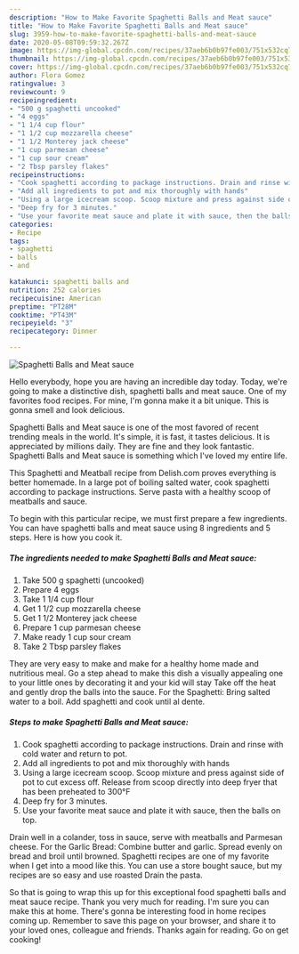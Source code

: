 ```yaml
---
description: "How to Make Favorite Spaghetti Balls and Meat sauce"
title: "How to Make Favorite Spaghetti Balls and Meat sauce"
slug: 3959-how-to-make-favorite-spaghetti-balls-and-meat-sauce
date: 2020-05-08T09:59:32.267Z
image: https://img-global.cpcdn.com/recipes/37aeb6b0b97fe003/751x532cq70/spaghetti-balls-and-meat-sauce-recipe-main-photo.jpg
thumbnail: https://img-global.cpcdn.com/recipes/37aeb6b0b97fe003/751x532cq70/spaghetti-balls-and-meat-sauce-recipe-main-photo.jpg
cover: https://img-global.cpcdn.com/recipes/37aeb6b0b97fe003/751x532cq70/spaghetti-balls-and-meat-sauce-recipe-main-photo.jpg
author: Flora Gomez
ratingvalue: 3
reviewcount: 9
recipeingredient:
- "500 g spaghetti uncooked"
- "4 eggs"
- "1 1/4 cup flour"
- "1 1/2 cup mozzarella cheese"
- "1 1/2 Monterey jack cheese"
- "1 cup parmesan cheese"
- "1 cup sour cream"
- "2 Tbsp parsley flakes"
recipeinstructions:
- "Cook spaghetti according to package instructions. Drain and rinse with cold water and return to pot."
- "Add all ingredients to pot and mix thoroughly with hands"
- "Using a large icecream scoop. Scoop mixture and press against side of pot to cut excess off. Release from scoop directly into deep fryer that has been preheated to 300°F"
- "Deep fry for 3 minutes."
- "Use your favorite meat sauce and plate it with sauce, then the balls on top."
categories:
- Recipe
tags:
- spaghetti
- balls
- and

katakunci: spaghetti balls and 
nutrition: 252 calories
recipecuisine: American
preptime: "PT28M"
cooktime: "PT43M"
recipeyield: "3"
recipecategory: Dinner

---
```



![Spaghetti Balls and Meat sauce](https://img-global.cpcdn.com/recipes/37aeb6b0b97fe003/751x532cq70/spaghetti-balls-and-meat-sauce-recipe-main-photo.jpg)

Hello everybody, hope you are having an incredible day today. Today, we're going to make a distinctive dish, spaghetti balls and meat sauce. One of my favorites food recipes. For mine, I'm gonna make it a bit unique. This is gonna smell and look delicious.

Spaghetti Balls and Meat sauce is one of the most favored of recent trending meals in the world. It's simple, it is fast, it tastes delicious. It is appreciated by millions daily. They are fine and they look fantastic. Spaghetti Balls and Meat sauce is something which I've loved my entire life.

This Spaghetti and Meatball recipe from Delish.com proves everything is better homemade. In a large pot of boiling salted water, cook spaghetti according to package instructions. Serve pasta with a healthy scoop of meatballs and sauce.


To begin with this particular recipe, we must first prepare a few ingredients. You can have spaghetti balls and meat sauce using 8 ingredients and 5 steps. Here is how you cook it.

<!--inarticleads1-->

##### The ingredients needed to make Spaghetti Balls and Meat sauce:

1. Take 500 g spaghetti (uncooked)
1. Prepare 4 eggs
1. Take 1 1/4 cup flour
1. Get 1 1/2 cup mozzarella cheese
1. Get 1 1/2 Monterey jack cheese
1. Prepare 1 cup parmesan cheese
1. Make ready 1 cup sour cream
1. Take 2 Tbsp parsley flakes


They are very easy to make and make for a healthy home made and nutritious meal. Go a step ahead to make this dish a visually appealing one to your little ones by decorating it and your kid will stay Take off the heat and gently drop the balls into the sauce. For the Spaghetti: Bring salted water to a boil. Add spaghetti and cook until al dente. 

<!--inarticleads2-->

##### Steps to make Spaghetti Balls and Meat sauce:

1. Cook spaghetti according to package instructions. Drain and rinse with cold water and return to pot.
1. Add all ingredients to pot and mix thoroughly with hands
1. Using a large icecream scoop. Scoop mixture and press against side of pot to cut excess off. Release from scoop directly into deep fryer that has been preheated to 300°F
1. Deep fry for 3 minutes.
1. Use your favorite meat sauce and plate it with sauce, then the balls on top.


Drain well in a colander, toss in sauce, serve with meatballs and Parmesan cheese. For the Garlic Bread: Combine butter and garlic. Spread evenly on bread and broil until browned. Spaghetti recipes are one of my favorite when I get into a mood like this. You can use a store bought sauce, but my recipes are so easy and use roasted Drain the pasta. 

So that is going to wrap this up for this exceptional food spaghetti balls and meat sauce recipe. Thank you very much for reading. I'm sure you can make this at home. There's gonna be interesting food in home recipes coming up. Remember to save this page on your browser, and share it to your loved ones, colleague and friends. Thanks again for reading. Go on get cooking!
